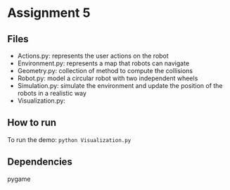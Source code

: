 #  Assignment 5
## Files

* Actions.py: represents the user actions on the robot
* Environment.py: represents a map that robots can navigate
* Geometry.py: collection of method to compute the collisions
* Robot.py: model a circular robot with two independent wheels
* Simulation.py: simulate the environment and update the position of the robots
    in a realistic way
* Visualization.py:

## How to run
To run the demo: `python Visualization.py`

## Dependencies

pygame
